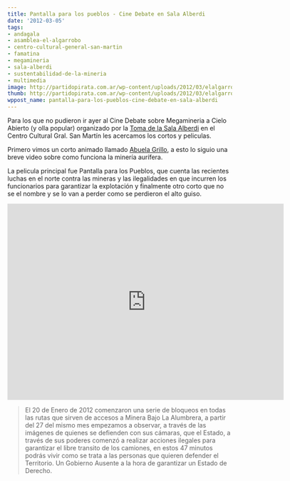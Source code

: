 ```yaml
---
title: Pantalla para los pueblos - Cine Debate en Sala Alberdi
date: '2012-03-05'
tags:
- andagala
- asamblea-el-algarrobo
- centro-cultural-general-san-martin
- famatina
- megamineria
- sala-alberdi
- sustentabilidad-de-la-mineria
- multimedia
image: http://partidopirata.com.ar/wp-content/uploads/2012/03/elalgarrobo.jpg
thumb: http://partidopirata.com.ar/wp-content/uploads/2012/03/elalgarrobo-150x150.jpg
wppost_name: pantalla-para-los-pueblos-cine-debate-en-sala-alberdi
---
```


Para los que no pudieron ir ayer al Cine Debate sobre Megamineria a Cielo Abierto (y olla popular) organizado por la <a href="http://alumnossalaalberdi.blogspot.com/" title="Alumnos Sala Alberdi" target="_blank">Toma de la Sala Alberdi</a> en el Centro Cultural Gral. San Martín les acercamos los cortos y peliculas.

Primero vimos un corto animado llamado <a href="http://vimeo.com/11429985" target="_blank">Abuela Grillo</a>, a esto lo siguio una breve video sobre como funciona la minería aurífera. 

La pelicula principal fue Pantalla para los Pueblos, que cuenta las recientes luchas en el norte contra las mineras y las ilegalidades en que incurren los funcionarios para garantizar la explotación y finalmente otro corto que no se el nombre y se lo van a perder como se perdieron el alto guiso.

<iframe width="620" height="440" src="http://www.youtube.com/embed/X8zbZVlnZ0o" frameborder="0" allowfullscreen></iframe>


<blockquote>El 20 de Enero de 2012 comenzaron una serie de bloqueos en todas las rutas que sirven de accesos a Minera Bajo La Alumbrera, a partir del 27 del mismo mes empezamos a observar, a través de las imágenes de quienes se defienden con sus cámaras, que el Estado, a través de sus poderes comenzó a realizar acciones ilegales para garantizar el libre transito de los camiones, en estos 47 minutos podrás vivir como se trata a las personas que quieren defender el Territorio. Un Gobierno Ausente a la hora de garantizar un Estado de Derecho.</blockquote>



